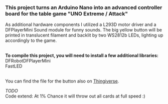 ### This project turns an Arduino Nano into an advanced controller board for the table game "UNO Extreme / Attack"

As additional hardware components I utilized a L293D motor driver and a DFPlayerMini Sound module for funny sounds.
The big yellow button will be printed in translucent filament and backlit by two WS2812b LEDs, lighting up accordingly to the game.
<br /><br />

**To compile this project, you will need to install a few additional libraries:**
<br />
  DFRobotDFPlayerMini <br /> 
  FastLED
<br /><br />
  
  
You can find the file for the button also on <a href="https://www.thingiverse.com/thing:2492998">Thingiverse</a>.   
  
*TODO*
<br />
Code extend:
At 1% Chance it will throw out all cards at full speed :)
